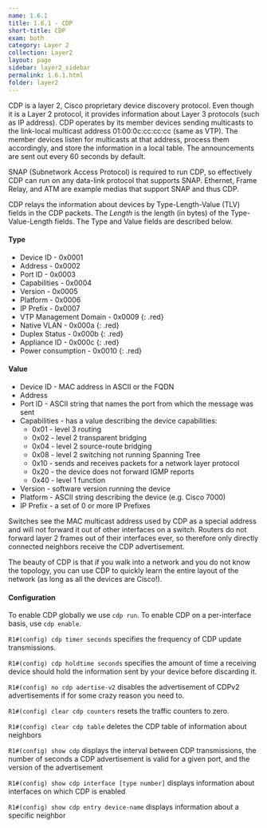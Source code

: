 ```yaml
---
name: 1.6.1
title: 1.6.1 - CDP
short-title: CDP
exam: both
category: Layer 2
collection: Layer2
layout: page
sidebar: layer2_sidebar
permalink: 1.6.1.html
folder: layer2
---
```

CDP is a layer 2, Cisco proprietary device discovery protocol. Even though it is a Layer 2 protocol, it provides information about Layer 3 protocols (such as IP address). CDP operates by its member devices sending multicasts to the link-local multicast address 01:00:0c:cc:cc:cc (same as VTP). The member devices listen for multicasts at that address, process them accordingly, and store the information in a local table. The announcements are sent out every 60 seconds by default.

SNAP (Subnetwork Access Protocol) is required to run CDP, so effectively CDP can run on any data-link protocol that supports SNAP. Ethernet, Frame Relay, and ATM are example medias that support SNAP and thus CDP.

CDP relays the information about devices by Type-Length-Value (TLV) fields in the CDP packets. The *Length* is the length (in bytes) of the Type-Value-Length fields. The Type and Value fields are described below.

#### Type
- Device ID - 0x0001
- Address - 0x0002
- Port ID - 0x0003
- Capabilities - 0x0004
- Version - 0x0005
- Platform - 0x0006
- IP Prefix - 0x0007
- VTP Management Domain - 0x0009 {: .red}
- Native VLAN - 0x000a {: .red}
- Duplex Status - 0x000b {: .red}
- Appliance ID - 0x000c {: .red}
- Power consumption - 0x0010 {: .red}

#### Value
- Device ID - MAC address in ASCII or the FQDN
- Address
- Port ID - ASCII string that names the port from which the message was sent
- Capabilities - has a value describing the device capabilities:
	- 0x01 - level 3 routing
	- 0x02 - level 2 transparent bridging
	- 0x04 - level 2 source-route bridging
	- 0x08 - level 2 switching not running Spanning Tree
	- 0x10 - sends and receives packets for a network layer protocol
	- 0x20 - the device does not forward IGMP reports
	- 0x40 - level 1 function
- Version - software version running the device
- Platform - ASCII string describing the device (e.g. Cisco 7000)
- IP Prefix - a set of 0 or more IP Prefixes

Switches see the MAC multicast address used by CDP as a special address and will not forward it out of other interfaces on a switch. Routers do not forward layer 2 frames out of their interfaces ever, so therefore only directly connected neighbors receive the CDP advertisement.

The beauty of CDP is that if you walk into a network and you do not know the topology, you can use CDP to quickly learn the entire layout of the network (as long as all the devices are Cisco!).

#### Configuration
To enable CDP globally we use `cdp run`. To enable CDP on a per-interface basis, use `cdp enable`.

`R1#(config) cdp timer seconds`  specifies the frequency of CDP update transmissions.

`R1#(config) cdp holdtime seconds` specifies the amount of time a receiving device should hold the information sent by your device before discarding it.

`R1#(config) no cdp adertise-v2` disables the advertisement of CDPv2 advertisements if for some crazy reason you need to.

`R1#(config) clear cdp counters` resets the traffic counters to zero.

`R1#(config) clear cdp table` deletes the CDP table of information about neighbors

`R1#(config) show cdp` displays the interval between CDP transmissions, the number of seconds a CDP advertisement is valid for a given port, and the version of the advertisement

`R1#(config) show cdp interface [type number]` displays information about interfaces on which CDP is enabled

`R1#(config) show cdp entry device-name` displays information about a specific neighbor
